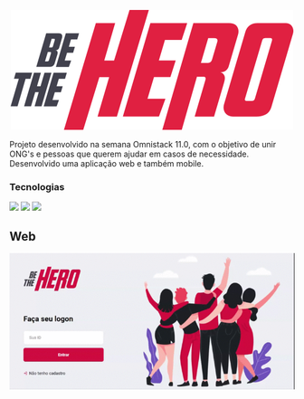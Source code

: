 <p align="center"><img src="/frontend/src/assets/logo.svg" /></p>
Projeto desenvolvido na semana Omnistack 11.0, com o objetivo de unir ONG's e pessoas que querem ajudar em casos de necessidade.
Desenvolvido uma aplicação web e também mobile.

### Tecnologias
<a href="https://nodejs.org/"><img src="https://img.shields.io/badge/NodeJS-12.16.1-green" /></a> <a href="https://reactjs.org/"><img src="https://img.shields.io/badge/React-16.13.0-blue" /></a> <a href="https://expo.io/"><img src="https://img.shields.io/badge/Expo-SDK 36.0-lightgrey" /></a>

## Web
<p align="center"><img src="BeTheHero-Web.gif" /></>
